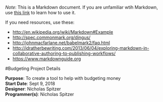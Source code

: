 _Note_: This is a Markdown document. If you are unfamiliar wtih Markdown, use [this link](www.markdowntutorial.com) to learn how to use it.  

If you need resources, use these: 
* http://en.wikipedia.org/wiki/Markdown#Example
* http://spec.commonmark.org/dingus/
* http://johnmacfarlane.net/babelmark2/faq.html
* http://idratherbewriting.com/2013/06/04/exploring-markdown-in-collaborative-authoring-to-publishing-workflows/
* https://www.markdownguide.org


#Budgeting Project Details

**Purpose**: To create a tool to help with budgeting money  
**Start Date**: Sept 9, 2018  
**Designer**: Nicholas Spitzer  
**Programmer(s)**: Nicholas Spitzer
